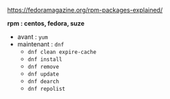 https://fedoramagazine.org/rpm-packages-explained/

**rpm : centos, fedora, suze**

* avant : `yum`
* maintenant : `dnf`
	* `dnf clean expire-cache`
	* `dnf install`
	* `dnf remove`
	* `dnf update`
	* `dnf dearch`
	* `dnf repolist`
